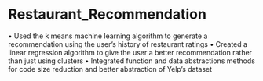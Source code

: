 # Restaurant_Recommendation
• Used the k means machine learning algorithm to generate a recommendation using the user’s history of restaurant ratings
• Created a linear regression algorithm to give the user a better recommendation rather than just using clusters 
• Integrated function and data abstractions methods for code size reduction and better abstraction of Yelp’s dataset
